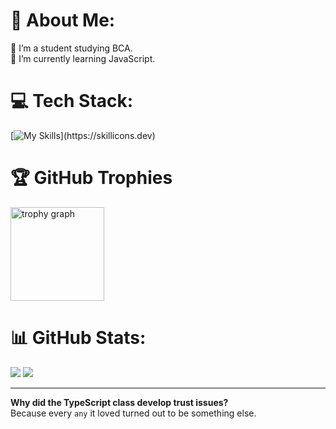 # 💫 About Me:
🔭 I’m a student studying BCA.<br>🌱 I’m currently learning JavaScript.<br>

# 💻 Tech Stack:
[![My Skills](https://skillicons.dev/icons?i=c,firebase,git,js,md,mysql,nestjs,nextjs,obsidian,php,postgres,postman,tailwind,ts,)](https://skillicons.dev)

# 🏆 GitHub Trophies
<img src="https://github-profile-trophy.vercel.app/?username=rsresta07&theme=dracula&no-frame=true&no-bg=false&margin-w=8&margin-h=8&row=1&column=-1&order=4&cache_seconds=3600" height="150" alt="trophy graph" />

# 📊 GitHub Stats:
![](https://github-readme-stats.vercel.app/api/top-langs/?username=rsresta07&theme=dracula&hide_border=true&include_all_commits=true&count_private=false&layout=compact)
![](https://github-readme-stats.vercel.app/api?username=rsresta07&theme=dracula&hide_border=true&include_all_commits=true&count_private=false)

---

**Why did the TypeScript class develop trust issues?**<br/>
Because every `any` it loved turned out to be something else.
